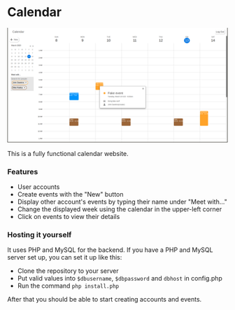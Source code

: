 
# Calendar

![alt text](https://raw.githubusercontent.com/jackdawkins11/calendar/master/img/screenshot.png)

This is a fully functional calendar website.

### Features

* User accounts
* Create events with the "New" button
* Display other account's events by typing their name under "Meet with..."
* Change the displayed week using the calendar in the upper-left corner
* Click on events to view their details

### Hosting it yourself

It uses PHP and MySQL for the backend. If you have a PHP and MySQL server set up, you can set it up like this:

* Clone the repository to your server
* Put valid values into ```$dbusername```, ```$dbpassword``` and ```dbhost``` in config.php
* Run the command ```php install.php```

After that you should be able to start creating accounts and events.
